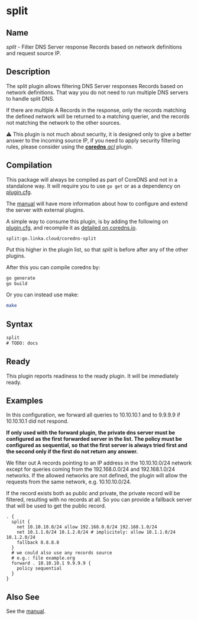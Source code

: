 # split

## Name

*split* - Filter DNS Server response Records based on network definitions and request source IP.

## Description

The split plugin allows filtering DNS Server responses Records based on network definitions. That way
you do not need to run multiple DNS servers to handle split DNS.

If there are multiple A Records in the response, only the records matching the defined network will be returned
to a matching querier, and the records not matching the network to the other sources.

⚠️ This plugin is not much about security, it is designed only to give a better answer to the incoming source IP,
if you need to apply security filtering rules, please consider using the [**coredns** *acl*](https://coredns.io/plugins/acl/) plugin. 

## Compilation

This package will always be compiled as part of CoreDNS and not in a standalone way. It will require you to use `go get` or as a dependency on [plugin.cfg](https://github.com/coredns/coredns/blob/master/plugin.cfg).

The [manual](https://coredns.io/manual/toc/#what-is-coredns) will have more information about how to configure and extend the server with external plugins.

A simple way to consume this plugin, is by adding the following on [plugin.cfg](https://github.com/coredns/coredns/blob/master/plugin.cfg), and recompile it as [detailed on coredns.io](https://coredns.io/2017/07/25/compile-time-enabling-or-disabling-plugins/#build-with-compile-time-configuration-file).

~~~
split:go.linka.cloud/coredns-split
~~~

Put this higher in the plugin list, so that *split* is before after any of the other plugins.

After this you can compile coredns by:

``` sh
go generate
go build
```

Or you can instead use make:

``` sh
make
```

## Syntax

~~~ txt
split
# TODO: docs
~~~

## Ready

This plugin reports readiness to the ready plugin. It will be immediately ready.

## Examples

In this configuration, we forward all queries to 10.10.10.1 and to 9.9.9.9 if 10.10.10.1 did not respond.

**If only used with the forward plugin, the private dns server must be configured as the first forwarded server in the list. The policy must be configured as sequential, so that the first server is always tried first and the second only if the first do not return any answer.**

We filter out A records pointing to an IP address in the 10.10.10.0/24 network except for queries coming from the 192.168.0.0/24 and 192.168.1.0/24 networks.
If the allowed networks are not defined, the plugin will allow the requests from the same network, e.g. 10.10.10.0/24.

If the record exists both as public and private, the private record will be filtered, resulting with no records at all.
So you can provide a fallback server that will be used to get the public record.

~~~ corefile
. {
  split {
    net 10.10.10.0/24 allow 192.168.0.0/24 192.168.1.0/24
    net 10.1.1.0/24 10.1.2.0/24 # implicitely: allow 10.1.1.0/24 10.1.2.0/24
    fallback 8.8.8.8
  }
  # we could also use any records source
  # e.g.: file example.org
  forward . 10.10.10.1 9.9.9.9 {
    policy sequential
  }
}
~~~

## Also See

See the [manual](https://coredns.io/manual).
